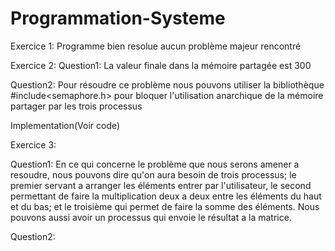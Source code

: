 # Programmation-Systeme
Exercice 1: Programme bien resolue aucun problème majeur rencontré

Exercice 2:
Question1: La valeur finale dans la mémoire partagée est 300

Question2: Pour résoudre ce problème nous pouvons utiliser la bibliothèque #include<semaphore.h>
pour bloquer l'utilisation anarchique de la mémoire partager par les trois processus

Implementation(Voir code)

Exercice 3:

Question1: En ce qui concerne le problème que nous serons amener a resoudre,
nous pouvons dire qu'on aura besoin de trois processus; le premier servant a arranger les éléments entrer par l'utilisateur, 
le second permettant de faire la multiplication deux a deux entre les éléments du haut et du bas; et le troisième qui permet de faire la somme des éléments. Nous pouvons aussi avoir un processus qui envoie le résultat a la matrice.

Question2:
